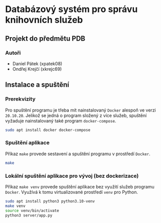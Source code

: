 # Databázový systém pro správu knihovních služeb  

## Projekt do předmětu PDB

### Autoři

- Daniel Pátek (xpatek08)
- Ondřej Krejčí (xkrejc69)

## Instalace a spuštění

### Prerekvizity

Pro spuštění programu je třeba mít nainstalovaný `Docker` alespoň ve verzi `20.10.20`. Jelikož se jedná o program složený z více služeb, spuštění vyžaduje nainstalovaný také program `docker-compose`.

```bash
sudo apt install docker docker-compose
```

### Spuštění aplikace

Příkaz `make` provede sestavení a spuštění programu v prostředí `Docker`.  

```bash
make
```

### Lokální spuštění aplikace pro vývoj (bez dockerizace)

Příkaz `make venv` provede spuštění aplikace bez využití služeb programu `Docker`.  Využívá k tomu virtualizované prostředí `venv` pro Python.

```bash
sudo apt install python3 python3.10-venv
make venv
source venv/bin/activate
python3 server/app.py
```
